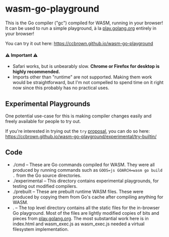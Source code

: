 # wasm-go-playground

This is the Go compiler ("gc") compiled for WASM, running in your browser! It can be used to run a simple playground, à la [play.golang.org](https://play.golang.org/) entirely in your browser!

You can try it out here: https://ccbrown.github.io/wasm-go-playground

#### ⚠️ Important ⚠️

* Safari works, but is unbearably slow. **Chrome or Firefox for desktop is highly recommended.**
* Imports other than "runtime" are not supported. Making them work would be straightforward, but I'm not compelled to spend time on it right now since this probably has no practical uses.

## Experimental Playgrounds

One potential use-case for this is making compiler changes easily and freely available for people to try out.

If you're interested in trying out the `try` [proposal](https://github.com/golang/proposal/blob/master/design/32437-try-builtin.md), you can do so here: https://ccbrown.github.io/wasm-go-playground/experimental/try-builtin/

## Code

* ./cmd – These are Go commands compiled for WASM. They were all produced by running commands such as `GOOS=js GOARCH=wasm go build .` from the Go source directories.
* ./experimental – This directory contains experimental playgrounds, for testing out modified compilers.
* ./prebuilt – These are prebuilt runtime WASM files. These were produced by copying them from Go's cache after compiling anything for WASM.
* . – The top level directory contains all the static files for the in-browser Go playground. Most of the files are lightly modified copies of bits and pieces from [play.golang.org](https://play.golang.org/). The most substantial work here is in index.html and wasm_exec.js as wasm_exec.js needed a virtual filesystem implementation.
